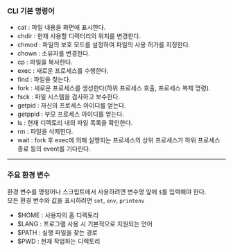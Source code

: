 ### CLI 기본 명령어
- cat : 파일 내용을 화면에 표시한다.
- chdir : 현재 사용할 디렉터리의 위치를 변경한다.
- chmod : 파일의 보호 모드를 설정하여 파일의 사용 허가를 지정한다.
- chown : 소유자를 변경한다.
- cp : 파일을 복사한다.
- exec : 새로운 프로세스를 수행한다.
- find : 파일을 찾는다.
- fork : 새로운 프로세스를 생성한다(하위 프로세스 호출, 프로세스 복제 명령).
- fsck : 파일 시스템을 검사하고 보수한다.
- getpid : 자신의 프로세스 아이디를 얻는다.
- getppid : 부모 프로세스 아이디를 얻는다.
- ls : 현재 디렉토리 내의 파일 목록을 확인한다.
- rm : 파일을 삭제한다.
- wait : fork 후 exec에 의해 실행되는 프로세스의 상위 프로세스가 하위 프로세스 종료 등의 event를 기다린다.
---
### 주요 환경 변수
환경 변수를 명령어나 스크립트에서 사용하려면 변수명 앞에 `$`를 입력해야 한다.  
모든 환경 변수와 값을 표시하려면 `set`, `env`, `printenv`
- $HOME : 사용자의 홈 디렉토리
- $LANG : 프로그램 사용 시 기본적으로 지원되는 언어
- $PATH : 실행 파일을 찾는 경로
- $PWD : 현재 작업하는 디렉토리
